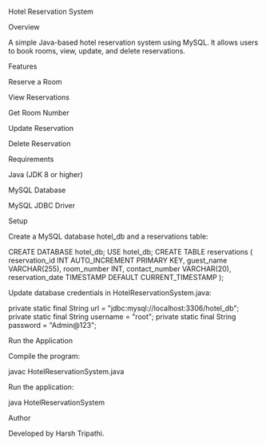 Hotel Reservation System

Overview

A simple Java-based hotel reservation system using MySQL. It allows users to book rooms, view, update, and delete reservations.

Features

Reserve a Room

View Reservations

Get Room Number

Update Reservation

Delete Reservation

Requirements

Java (JDK 8 or higher)

MySQL Database

MySQL JDBC Driver

Setup

Create a MySQL database hotel_db and a reservations table:

CREATE DATABASE hotel_db;
USE hotel_db;
CREATE TABLE reservations (
    reservation_id INT AUTO_INCREMENT PRIMARY KEY,
    guest_name VARCHAR(255),
    room_number INT,
    contact_number VARCHAR(20),
    reservation_date TIMESTAMP DEFAULT CURRENT_TIMESTAMP
);

Update database credentials in HotelReservationSystem.java:

private static final String url = "jdbc:mysql://localhost:3306/hotel_db";
private static final String username = "root";
private static final String password = "Admin@123";

Run the Application

Compile the program:

javac HotelReservationSystem.java

Run the application:

java HotelReservationSystem

Author

Developed by Harsh Tripathi.

